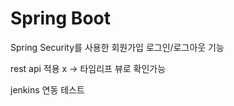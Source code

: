 # Spring Boot

Spring Security를 사용한 회원가입 로그인/로그아웃 기능

rest api 적용 x -> 타임리프 뷰로 확인가능

jenkins 연동 테스트
